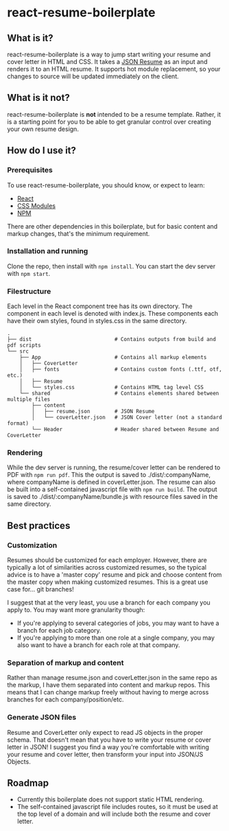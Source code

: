 # react-resume-boilerplate

## What is it?
react-resume-boilerplate is a way to jump start writing your resume and cover letter in HTML and CSS. It takes a [JSON Resume](https://jsonresume.org/) as an input and renders it to an HTML resume. It supports hot module replacement, so your changes to source will be updated immediately on the client.

## What is it not?
react-resume-boilerplate is **not** intended to be a resume template. Rather, it is a starting point for you to be able to get granular control over creating your own resume design.

## How do I use it?

### Prerequisites
To use react-resume-boilerplate, you should know, or expect to learn:

* [React](http://facebook.github.io/react/)
* [CSS Modules](https://github.com/css-modules/css-modules)
* [NPM](https://nodejs.org/en/)

There are other dependencies in this boilerplate, but for basic content and markup changes, that's the minimum requirement.

### Installation and running
Clone the repo, then install with ``npm install``. You can start the dev server with ``npm start``.

### Filestructure
Each level in the React component tree has its own directory. The component in each level is denoted with index.js. These components each have their own styles, found in styles.css in the same directory.

```
.
├── dist                           # Contains outputs from build and pdf scripts
└── src
    ├── App                        # Contains all markup elements
    │   ├── CoverLetter
    │   ├── fonts                  # Contains custom fonts (.ttf, otf, etc.)         
    │   ├── Resume
    │   └── styles.css             # Contains HTML tag level CSS
    └── shared                     # Contains elements shared between multiple files
        ├── content
        │   ├── resume.json        # JSON Resume
        │   └── coverLetter.json   # JSON Cover letter (not a standard format)
        └── Header                 # Header shared between Resume and CoverLetter
```

### Rendering
While the dev server is running, the resume/cover letter can be rendered to PDF with ``npm run pdf``. This the output is saved to ./dist/:companyName, where companyName is defined in coverLetter.json. The resume can also be built into a self-contained javascript file with ``npm run build``. The output is saved to ./dist/:companyName/bundle.js with resource files saved in the same directory.

## Best practices

### Customization
Resumes should be customized for each employer. However, there are typically a lot of similarities across customized resumes, so the typical advice is to have a 'master copy' resume and pick and choose content from the master copy when making customized resumes. This is a great use case for... git branches!

I suggest that at the very least, you use a branch for each company you apply to. You may want more granularity though:

* If you're applying to several categories of jobs, you may want to have a branch for each job category.
* If you're applying to more than one role at a single company, you may also want to have a branch for each role at that company.

### Separation of markup and content
Rather than manage resume.json and coverLetter.json in the same repo as the markup, I have them separated into content and markup repos. This means that I can change markup freely without having to merge across branches for each company/position/etc.

### Generate JSON files
Resume and CoverLetter only expect to read JS objects in the proper schema. That doesn't mean that you have to write your resume or cover letter in JSON! I suggest you find a way you're comfortable with writing your resume and cover letter, then transform your input into JSON/JS Objects.

## Roadmap
* Currently this boilerplate does not support static HTML rendering.
* The self-contained javascript file includes routes, so it must be used at the top level of a domain and will include both the resume and cover letter.